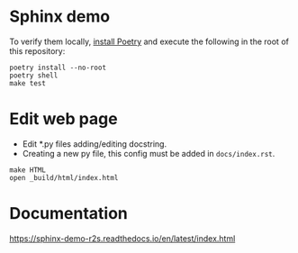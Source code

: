 # Sphinx demo

To verify them locally, [install Poetry](https://python-poetry.org/docs/) and execute the following in the root of this repository:

```shell
poetry install --no-root
poetry shell
make test
```

# Edit web page

- Edit *.py files adding/editing docstring.
- Creating a new py file, this config must be added in `docs/index.rst`.

```shell
make HTML
open _build/html/index.html
```

# Documentation

https://sphinx-demo-r2s.readthedocs.io/en/latest/index.html

